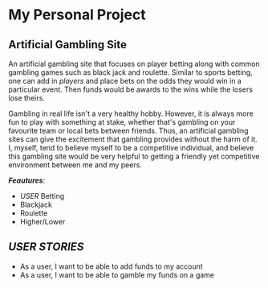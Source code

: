 # My Personal Project

## Artificial Gambling Site

An artificial gambling site that focuses on player betting along with common
gambling games such as black jack and roulette. Similar to sports betting, one
can add in *players* and place bets on the odds they would win in a particular
event. Then funds would be awards to the wins while the losers lose theirs.

Gambling in real life isn't a very healthy hobby. However,
it is always more fun to play with something at stake, whether that's
gambling on your favourite team or local bets between friends.
Thus, an artificial gambling sites can give the excitement
that gambling provides without the harm of it. I, myself, tend to believe
 myself to be a competitive individual, and believe this gambling site 
would be very helpful to getting a friendly yet competitive environment 
between me and my peers.



***Feautures***:
- *USER* Betting
- Blackjack
- Roulette
- Higher/Lower


## *USER STORIES*

- As a user, I want to be able to add funds to my account
- As a user, I want to be able to gamble my funds on a game